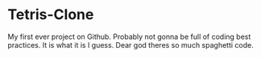 # Tetris-Clone
My first ever project on Github. Probably not gonna be full of coding best practices. It is what it is I guess. Dear god theres so much spaghetti code.
